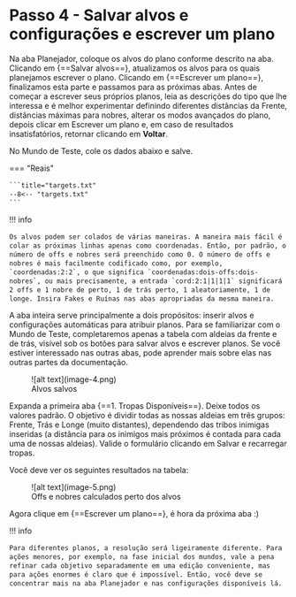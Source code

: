 # Passo 4 - Salvar alvos e configurações e escrever um plano

Na aba Planejador, coloque os alvos do plano conforme descrito na aba. Clicando em {==Salvar alvos==}, atualizamos os alvos para os quais planejamos escrever o plano. Clicando em {==Escrever um plano==}, finalizamos esta parte e passamos para as próximas abas. Antes de começar a escrever seus próprios planos, leia as descrições do tipo que lhe interessa e é melhor experimentar definindo diferentes distâncias da Frente, distâncias máximas para nobres, alterar os modos avançados do plano, depois clicar em Escrever um plano e, em caso de resultados insatisfatórios, retornar clicando em **Voltar**.

No Mundo de Teste, cole os dados abaixo e salve.

=== "Reais"

    ```title="targets.txt"
    --8<-- "targets.txt"
    ```

!!! info

    Os alvos podem ser colados de várias maneiras. A maneira mais fácil é colar as próximas linhas apenas como coordenadas. Então, por padrão, o número de offs e nobres será preenchido como 0. O número de offs e nobres é mais facilmente codificado como, por exemplo, `coordenadas:2:2`, o que significa `coordenadas:dois-offs:dois-nobres`, ou mais precisamente, a entrada `cord:2:1|1|1|1` significará 2 offs e 1 nobre de perto, 1 de trás perto, 1 aleatoriamente, 1 de longe. Insira Fakes e Ruínas nas abas apropriadas da mesma maneira.

A aba inteira serve principalmente a dois propósitos: inserir alvos e configurações automáticas para atribuir planos. Para se familiarizar com o Mundo de Teste, completaremos apenas a tabela com aldeias da frente e de trás, visível sob os botões para salvar alvos e escrever planos. Se você estiver interessado nas outras abas, pode aprender mais sobre elas nas outras partes da documentação.

<figure markdown="span">
  ![alt text](image-4.png)
  <figcaption>Alvos salvos</figcaption>
</figure>

Expanda a primeira aba {==1. Tropas Disponíveis==}. Deixe todos os valores padrão. O objetivo é dividir todas as nossas aldeias em três grupos: Frente, Trás e Longe (muito distantes), dependendo das tribos inimigas inseridas (a distância para os inimigos mais próximos é contada para cada uma de nossas aldeias). Valide o formulário clicando em Salvar e recarregar tropas.

Você deve ver os seguintes resultados na tabela:

<figure markdown="span">
  ![alt text](image-5.png)
  <figcaption>Offs e nobres calculados perto dos alvos</figcaption>
</figure>

Agora clique em {==Escrever um plano==}, é hora da próxima aba :)

!!! info

    Para diferentes planos, a resolução será ligeiramente diferente. Para ações menores, por exemplo, na fase inicial dos mundos, vale a pena refinar cada objetivo separadamente em uma edição conveniente, mas para ações enormes é claro que é impossível. Então, você deve se concentrar mais na aba Planejador e nas configurações disponíveis lá.
